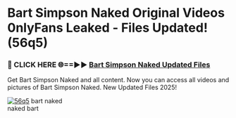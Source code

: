 # Bart Simpson Naked Original Videos 0nlyFans Leaked - Files Updated! (56q5)

<h3>🔴 CLICK HERE 🌐==►► <a href="https://tinyurl.com/up5wt9bj" rel="nofollow">Bart Simpson Naked Updated Files</a></h3>

Get Bart Simpson Naked and all content. Now you can access all videos and pictures of Bart Simpson Naked. New Updated Files 2025!

[![56q5](https://i.imgur.com/ABiUzMV.gif)](https://tinyurl.com/up5wt9bj)
bart naked<br>
naked bart